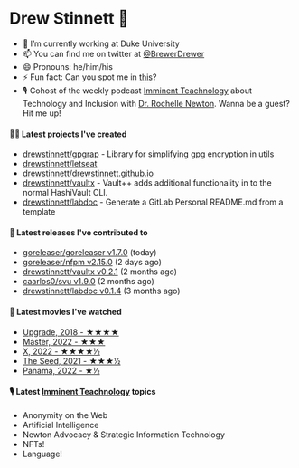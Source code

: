 
# Drew Stinnett 👋

- 🔭 I’m currently working at Duke University
- 📫 You can find me on twitter at [@BrewerDrewer](https://twitter.com/BrewerDrewer)
- 😄 Pronouns: he/him/his
- ⚡ Fun fact: Can you spot me in [this](https://www.youtube.com/watch?v=oL9WnB0qHBA)?
- 🎙 Cohost of the weekly podcast [Imminent Teachnology](https://podcast.imminentteachnology.com/) about Technology and Inclusion with [Dr. Rochelle Newton](https://www.linkedin.com/in/drrochellenewton/). Wanna be a guest? Hit me up!

#### 👨‍💻 Latest projects I've created
- [drewstinnett/gpgrap](https://github.com/drewstinnett/gpgrap) - Library for simplifying gpg encryption in utils
- [drewstinnett/letseat](https://github.com/drewstinnett/letseat)
- [drewstinnett/drewstinnett.github.io](https://github.com/drewstinnett/drewstinnett.github.io)
- [drewstinnett/vaultx](https://github.com/drewstinnett/vaultx) - Vault&#43;&#43; adds additional functionality in to the normal HashiVault CLI.
- [drewstinnett/labdoc](https://github.com/drewstinnett/labdoc) - Generate a GitLab Personal README.md from a template

#### 🚀 Latest releases I've contributed to
- [goreleaser/goreleaser v1.7.0](https://github.com/goreleaser/goreleaser/releases/tag/v1.7.0) (today)
- [goreleaser/nfpm v2.15.0](https://github.com/goreleaser/nfpm/releases/tag/v2.15.0) (2 days ago)
- [drewstinnett/vaultx v0.2.1](https://github.com/drewstinnett/vaultx/releases/tag/v0.2.1) (2 months ago)
- [caarlos0/svu v1.9.0](https://github.com/caarlos0/svu/releases/tag/v1.9.0) (2 months ago)
- [drewstinnett/labdoc v0.1.4](https://github.com/drewstinnett/labdoc/releases/tag/v0.1.4) (3 months ago)

#### 🍿 Latest movies I've watched
- [Upgrade, 2018 - ★★★★](https://letterboxd.com/mondodrew/film/upgrade/)
- [Master, 2022 - ★★★](https://letterboxd.com/mondodrew/film/master-2022/)
- [X, 2022 - ★★★★½](https://letterboxd.com/mondodrew/film/x-2022/)
- [The Seed, 2021 - ★★★½](https://letterboxd.com/mondodrew/film/the-seed-2021-1/)
- [Panama, 2022 - ★½](https://letterboxd.com/mondodrew/film/panama-2022/)

#### 🎙 Latest [Imminent Teachnology](https://podcast.imminentteachnology.com/) topics
- Anonymity on the Web
- Artificial Intelligence
- Newton Advocacy &amp; Strategic Information Technology
- NFTs!
- Language!
